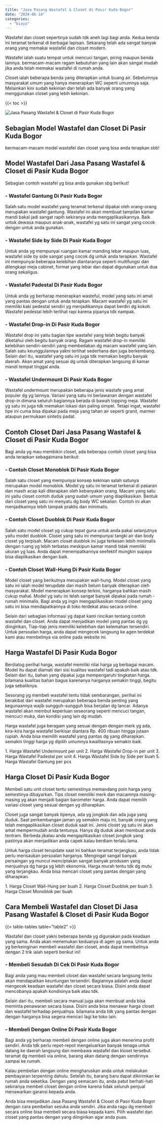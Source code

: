 ```yaml
---
title: "Jasa Pasang Wastafel & Closet di Pasir Kuda Bogor"
date: "2024-06-14"
categories: 
  - "biaya"
---
```


Wastafel dan closet sepertinya sudah tdk aneh lagi bagi anda. Kedua benda ini teramat terkenal di berbagai lapisan. Sekarang telah ada sangat banyak orang yang memakai wastafel dan closet modern.

Wastafel ialah suatu tempat untuk mencuci tangan, piring maupun benda lainnya. bermacam-macam ragam kebutuhan yang lain akan sangat mudah jika anda telah memakai wastafel di rumah anda.

Closet ialah beberapa benda yang diterapkan untuk buang air. Sebelumnya masyarakat umum yang hanya menerapkan WC seperti umumnya saja. Melainkan kini sudah kekinian dan telah ada banyak orang yang menggunakan closet yang lebih kekinian.

{{< toc >}}

![Jasa Pasang Wastafel & Closet di Pasir Kuda Bogor](/images/wastafel-closet-murah29.png)

## Sebagian Model Wastafel dan Closet Di Pasir Kuda Bogor

bermacam-macam model wastafel dan closet yang bisa anda terapkan sbb!

## Model Wastafel Dari Jasa Pasang Wastafel & Closet di Pasir Kuda Bogor

Sebagian contoh wastafel yg bisa anda gunakan sbg berikut!

### \- Wastafel Gantung Di Pasir Kuda Bogor

Salah satu model wastafel yang teramat terkenal dipakai oleh orang-orang merupakan wastafel gantung. Wastafel ini akan membuat tampilan kamar mandi bakal jadi sangat rapih sekiranya anda mengaplikasikannya. Baik untuk dewasa maupun anak-anak, wastafel yg satu ini sangat yang cocok dengan untuk anda gunakan.

### \- Wastafel Side by Side Di Pasir Kuda Bogor

Untuk anda yg mempunyai ruangan kamar manding lebar maupun luas, wastafel side by side sangat yang cocok dg untuk anda terapkan. Wastafel ini mempunyai beberapa kelebihan diantaranya seperti multifungsi dan dilengkapi meja cabinet, format yang lebar dan dapat digunakan untuk dua orang sekaligus.

### \- Wastafel Padestal Di Pasir Kuda Bogor

Untuk anda yg berharap menerapkan wasteful, model yang satu ini amat yang pantas dengan untuk anda terapkan. Macam wastafel yg satu ini memiliki kaki pedestal sendiri yg menjadikannya dapat berdiri dg kokoh. Wastafel pedestal lebih terlihat rapi karena pipanya tdk nampak.

### \- Wastafel Drop-in Di Pasir Kuda Bogor

Wastafel drop ini yaitu bagian tipe wastafel yang telah begitu banyak diketahui oleh begitu banyak orang. Ragam wastafel drop-in memiliki kelebihan sendiri-sendiri yang membedakan dg macam wastafel yang lain. Salah satu keunggulannya yakni terlihat sederhana dan juga berkembang. Selain dari itu, wastafel yang satu ini juga tdk memakan begitu banyak daerah. Akan amat yang sesuai dg untuk diterapkan langsung di kamar mandi tempat tinggal anda.

### \- Wastafel Undermount Di Pasir Kuda Bogor

Wastafel undermount merupakan beberapa jenis wastafe yang amat populer dg yg lainnya. Variasi yang satu ini berlawanan dengan wastafel drop-in dimana seluruh bagiannya berada di bawah topping meja. Wastafel yg satu ini juga tdk memakan lokasi dan paling simpel. Tetapi ingat, wastafel tipe ini cuma bisa dipakai pada meja yang tahan air seperti granit, marmer ataupun permukaan sintetis padat.

## Contoh Closet Dari Jasa Pasang Wastafel & Closet di Pasir Kuda Bogor

Bagi anda yg mau membikin closet, ada beberapa contoh closet yang bisa anda terapkan sebagaimana berikut:

### \- Contoh Closet Monoblok Di Pasir Kuda Bogor

Salah satu closet yang mempunyai konsep kekinian salah satunya merupakan model monoblok. Model yg satu ini teramat terkenal di pasaran dan masih acap kali diterapkan oleh kebanyakan orang. Macam yang satu ini yaitu closet contoh duduk yang sudah umum yang diaplikasikan. Bentuk dari closet yang satu ini menyatu dg body WC sekalian. Contoh ini akan menjadikannya lebih tampak praktis dan minimalis.

### \- Contoh Closet Duoblok Di Pasir Kuda Bogor

Salah satu model closet yg cukup tepat guna untuk anda pakai selanjutnya yaitu model duoblok. Closet yang satu ini mempunyai tangki air dan body closet yg terpisah. Macam closet duoblok ini juga terkesan lebih minimalis dengan ruang yg lebih terbatas meskipun kamar mandi tidak memiliki ukuran yg luas. Anda dapat menempatkannya seefektif mungkin supaya bisa diaplikasikan dengan baik.

### \- Contoh Closet Wall-Hung Di Pasir Kuda Bogor

Model closet yang berikutnya merupakan wall-hung. Model closet yang satu ini ialah model terupdate dan masih belum banyak diterapkan oleh masyarakat. Model menerapkan konsep terkini, harganya bahkan masih cukup mahal. Model yg satu ini telah sangat banyak dipakai pada rumah - rumah minimalis. Bagi anda yg ingin mengaplikasikan model closet yang satu ini bisa mendapatkannya di toko terdekat atau secara online.

Selain dari sebagian informasi yg dapat kami rincikan tentang contoh wastafel dan closet. Anda dapat menjadikan model yang pantas dg yg diinginkan, Tiap-tiap jenis memiliki kelebihan dan kelemahan tersendiri. Untuk persoalan harga, anda dapat mengecek langsung ke agen terdekat kami atau membelinya via online pada website ini.

## Harga Wastafel Di Pasir Kuda Bogor

Berdialog perihal harga, wastafel memiliki nilai harga yg berbagai macam. Model itu dapat diamati dari sisi kualitas wastafel tadi apakah baik atau tdk. Selain dari itu, bahan yang dipakai juga mempengaruhi tingkatan harga. bilamana kualitas bahan bagus karenanya harganya semakin tinggi, begitu juga sebaliknya.

Sesorang yg membeli wastafel tentu tidak sembarangan, perihal ini berakibat dari wastafel merupakan beberapa benda penting yang kegunaannya wajib sungguh-sungguh bisa berjalan dg lancar. Adanya wastafel akan membut keperluan seseorang seperti mencuci tangan, mencuci muka, dan kondisi yang lain dg mudah.

Harga wastafel juga beragam yang sesuai dengan dengan merk yg ada, kira-kira harga wastafel berkisar diantara Rp. 400 ribuan hingga jutaan rupiah. Anda bisa memilih wastafel yang pantas dg yang diharapkan. semakin tinggi harga yg dipilih umumnya kwalitasnya semakin baik.

1\. Harga Wastafel Undermount per unit 2. Harga Wastafel Drop-in per unit 3. Harga Wastafel Padestal per unit 4. Harga Wastafel Side by Side per buah 5. Harga Wastafel Gantung per pcs

## Harga Closet Di Pasir Kuda Bogor

Membeli satu unit closet tentu semestinya memandang poin harga yang semestinya dibayarkan. Tips closet memiliki merk dan macamnya masing-masing yg akan menjadi bagian barometer harga. Anda dapat memilih variasi closet yang sesuai dengan yg diharapkan.

Closet juga sangat banyak tipenya, ada yg jongkok dan ada juga yang duduk. Saat perkembangan jaman yg semakin maju ini, banyak orang yang telah mengaplikasikan closet duduk saat ini. Jenis closet yg satu ini akan amat mempermudah anda tentunya. Hanya dg duduk akan membuat anda tentram. Berbeda jikalau anda mengaplikasikan closet jongkok yang pastinya akan menjadikan anda capek kalau berdiam terlalu lama.

Untuk harga closet terupdate saat ini bahkan teramat terjangkau, anda tidak perlu merisaukan persoalan harganya. Mengingat sangat banyak persaingan yg muncul menciptakan sangat banyak produsen yang menjualnya dg harga yg lebih ekonomis. Harga murah tentu tdk dg mutu yang terjangkau. Anda bisa mencari closet yang pantas dengan yang diharapkan.

1\. Harga Closet Wall-Hung per buah 2. Harga Closet Duoblok per buah 3. Harga Closet Monoblok per buah

## Cara Membeli Wastafel dan Closet Di Jasa Pasang Wastafel & Closet di Pasir Kuda Bogor

{{< table-tables table="table2" >}}

Wastafel dan closet yakni beberapa benda yg digunakan pada keadaan yang sama. Anda akan menemukan keduanya di agen yg sama. Untuk anda yg berkeinginan membeli wastafel dan closet, anda dapat membelinya dengan 2 trik ialah seperti berikut ini!

### \- Membeli Sesudah Di Cek Di Pasir Kuda Bogor

Bagi anda yang mau membeli closet dan wastafel secara langsung tentu akan mendapatkan keuntungan tersendiri. Bagiannya adalah anda dapat mengecek keadaan wastafel dan closet secara biasa. Disini anda dapat mencobanya apakah kondisinya baik atau tdk.

Selain dari itu, membeli secara manual juga akan membuat anda bisa meminta penawaran secara biasa. Disini anda bisa menawar harga closet dan wastafel terhadap penjualnya. bilamana anda tdk yang pantas dengan dengan harganya bisa segera mencari lagi ke toko lain.

### \- Membeli Dengan Online Di Pasir Kuda Bogor

Bagi anda yg berharap membeli dengan online juga akan menerima profit sendiri. Anda tdk perlu repot-repot mengeluarkan banyak tenaga untuk datang ke daerah langsung dan membawa wastafel dan kloset tersebut. teramat dg membeli via online, barang akan datang dengan sendirinya sampai ke rumah.

Kalau pembelian dengan online mengharuskan anda untuk melakukan pembayaran terpenting dahulu. Setelah itu, barang baru dapat dikirimkan ke rumah anda seketika. Dengan yang semacam itu, anda patut berhati-hati sekiranya membeli closet dengan online karena tidak seluruh penjual menawarkan garansi kepada anda.

Anda bisa menjadikan Jasa Pasang Wastafel & Closet di Pasir Kuda Bogor dengan cara pembelian sesuka anda sendiri. Jika anda ragu dg membeli secara online bisa membeli secara biasa kepada kami. Pilih wastafel dan closet yang pantas dengan yang diinginkan agar anda puas.
